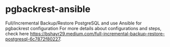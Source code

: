 # pgbackrest-ansible
Full/Incremental Backup/Restore PostgreSQL and use Ansible for pgbackrest configuration
For more details about configurations and steps, check here https://bshayr29.medium.com/full-incremental-backup-restore-postgresql-6c7872f80227.

